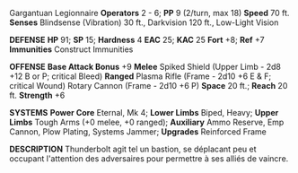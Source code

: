 Gargantuan Legionnaire
**Operators** 2 - 6; **PP** 9 (2/turn, max 18)
**Speed** 70 ft.
**Senses** Blindsense (Vibration) 30 ft., Darkvision 120 ft., Low-Light Vision

**DEFENSE**
**HP** 91; **SP** 15; **Hardness** 4
**EAC** 25; **KAC** 25
**Fort** +8; **Ref** +7
**Immunities** Construct Immunities

**OFFENSE**
**Base Attack Bonus** +9
**Melee** Spiked Shield (Upper Limb - 2d8 +12 B or P; critical Bleed)
**Ranged** Plasma Rifle (Frame - 2d10 +6 E & F; critical Wound)
Rotary Cannon (Frame - 2d10 +6 P)
**Space** 20 ft.; **Reach** 20 ft.
**Strength** +6

**SYSTEMS**
**Power Core** Eternal, Mk 4; **Lower Limbs** Biped, Heavy; **Upper Limbs** Tough Arms (+0 melee, +0 ranged); **Auxiliary** Ammo Reserve, Emp Cannon, Plow Plating, Systems Jammer; **Upgrades** Reinforced Frame

**DESCRIPTION**
Thunderbolt agit tel un bastion, se déplacant peu et occupant l'attention des adversaires pour permettre à ses alliés de vaincre.